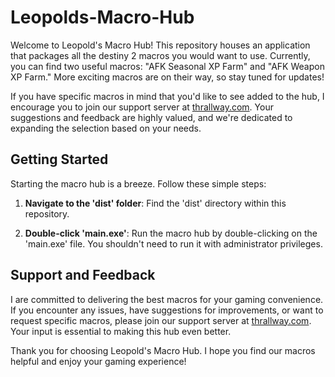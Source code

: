 # Leopolds-Macro-Hub

Welcome to Leopold's Macro Hub! This repository houses an application that packages all the destiny 2 macros you would want to use. Currently, you can find two useful macros: "AFK Seasonal XP Farm" and "AFK Weapon XP Farm." More exciting macros are on their way, so stay tuned for updates!

If you have specific macros in mind that you'd like to see added to the hub, I encourage you to join our support server at [thrallway.com](https://thrallway.com). Your suggestions and feedback are highly valued, and we're dedicated to expanding the selection based on your needs.

## Getting Started

Starting the macro hub is a breeze. Follow these simple steps:

1. **Navigate to the 'dist' folder**: Find the 'dist' directory within this repository.

2. **Double-click 'main.exe'**: Run the macro hub by double-clicking on the 'main.exe' file. You shouldn't need to run it with administrator privileges.

## Support and Feedback

I are committed to delivering the best macros for your gaming convenience. If you encounter any issues, have suggestions for improvements, or want to request specific macros, please join our support server at [thrallway.com](https://thrallway.com). Your input is essential to making this hub even better.

Thank you for choosing Leopold's Macro Hub. I hope you find our macros helpful and enjoy your gaming experience!

